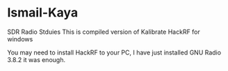 # Ismail-Kaya
SDR Radio Stduies
This is compiled version of Kalibrate HackRF for windows

You may need to install HackRF to your PC, I have just installed GNU Radio 3.8.2 it was enough.
